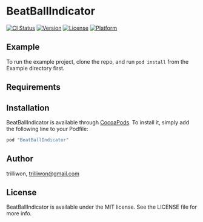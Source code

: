 # BeatBallIndicator

[![CI Status](http://img.shields.io/travis/trilliwon/BeatBallIndicator.svg?style=flat)](https://travis-ci.org/trilliwon/BeatBallIndicator)
[![Version](https://img.shields.io/cocoapods/v/BeatBallIndicator.svg?style=flat)](http://cocoapods.org/pods/BeatBallIndicator)
[![License](https://img.shields.io/cocoapods/l/BeatBallIndicator.svg?style=flat)](http://cocoapods.org/pods/BeatBallIndicator)
[![Platform](https://img.shields.io/cocoapods/p/BeatBallIndicator.svg?style=flat)](http://cocoapods.org/pods/BeatBallIndicator)

## Example

To run the example project, clone the repo, and run `pod install` from the Example directory first.

## Requirements

## Installation

BeatBallIndicator is available through [CocoaPods](http://cocoapods.org). To install
it, simply add the following line to your Podfile:

```ruby
pod "BeatBallIndicator"
```

## Author

trilliwon, trilliwon@gmail.com

## License

BeatBallIndicator is available under the MIT license. See the LICENSE file for more info.
